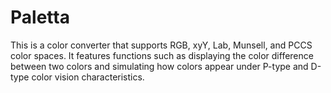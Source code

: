 # Paletta

This is a color converter that supports RGB, xyY, Lab, Munsell, and PCCS color spaces.
It features functions such as displaying the color difference between two colors and simulating how colors appear under P-type and D-type color vision characteristics.
